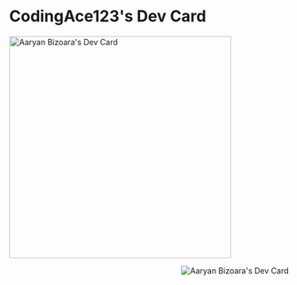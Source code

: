 # CodingAce123's Dev Card

<a href="https://devcard.link/ZrBUq5"><img src="https://user-images.githubusercontent.com/74406341/140936067-663a92c7-2e91-44e5-8aef-1c20a54fbd28.PNG" width="400" alt="Aaryan Bizoara's Dev Card"/></a>

<a href="https://app.daily.dev/CodingAce123"><img align='right' src="https://api.daily.dev/devcards/e9dc5fe6fe464c60a58a3e4ad68a9bb3.png?r=fzk" alt="Aaryan Bizoara's Dev Card"/></a>
